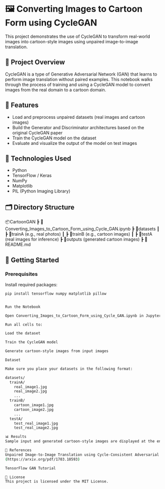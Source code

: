 # 🖼️ Converting Images to Cartoon Form using CycleGAN

This project demonstrates the use of CycleGAN to transform real-world images into cartoon-style images using unpaired image-to-image translation.

## 📁 Project Overview

CycleGAN is a type of Generative Adversarial Network (GAN) that learns to perform image translation without paired examples. This notebook walks through the process of training and using a CycleGAN model to convert images from the real domain to a cartoon domain.

## 📌 Features

- Load and preprocess unpaired datasets (real images and cartoon images)
- Build the Generator and Discriminator architectures based on the original CycleGAN paper
- Train the CycleGAN model on the dataset
- Evaluate and visualize the output of the model on test images

## 🧠 Technologies Used

- Python
- TensorFlow / Keras
- NumPy
- Matplotlib
- PIL (Python Imaging Library)

## 🗂️ Directory Structure

📦CartoonGAN
┣ 📜Converting_Images_to_Cartoon_Form_using_Cycle_GAN.ipynb
┣ 📁datasets
┃ ┣ 📁trainA (e.g., real photos)
┃ ┣ 📁trainB (e.g., cartoon images)
┃ ┣ 📁testA (real images for inference)
┣ 📁outputs (generated cartoon images)
┣ 📜README.md


## 🚀 Getting Started

### Prerequisites

Install required packages:

```bash
pip install tensorflow numpy matplotlib pillow


Run the Notebook

Open Converting_Images_to_Cartoon_Form_using_Cycle_GAN.ipynb in Jupyter Notebook or VS Code.

Run all cells to:

Load the dataset

Train the CycleGAN model

Generate cartoon-style images from input images

Dataset

Make sure you place your datasets in the following format:

datasets/
  trainA/
    real_image1.jpg
    real_image2.jpg
    ...
  trainB/
    cartoon_image1.jpg
    cartoon_image2.jpg
    ...
  testA/
    test_real_image1.jpg
    test_real_image2.jpg

📊 Results
Sample input and generated cartoon-style images are displayed at the end of the notebook.

📖 References
Unpaired Image-to-Image Translation using Cycle-Consistent Adversarial Networks
(https://arxiv.org/pdf/1703.10593)

TensorFlow GAN Tutorial

📜 License
This project is licensed under the MIT License.
